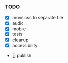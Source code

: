 ### TODO
- [x] move css to separate file
- [x] audio
- [x] mobile
- [x] tests
- [x] cleanup
- [x] accessibility
- [] publish